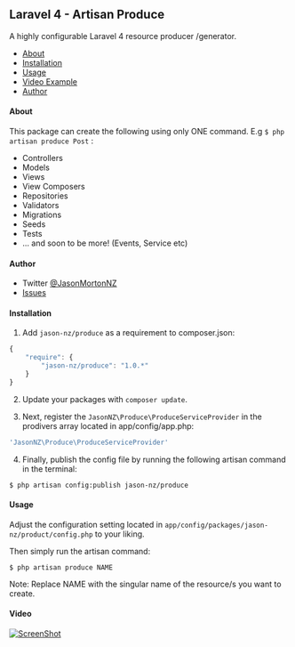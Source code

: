 ## Laravel 4 - Artisan Produce

A highly configurable Laravel 4 resource producer /generator.

- [About](#about)
- [Installation](#installation)
- [Usage](#usage)
- [Video Example](#video)
- [Author](#author)


#### About
This package can create the following using only ONE command. E.g `$ php artisan produce Post` :

* Controllers
* Models
* Views
* View Composers
* Repositories
* Validators
* Migrations
* Seeds
* Tests
* ... and soon to be more! (Events, Service etc)

#### Author

- Twitter [@JasonMortonNZ](https://twitter.com/jasonmortonnz)
- [Issues](https://github.com/JasonMortonNZ/Laravel-Artisan-Produce/issues)


#### Installation

1) Add `jason-nz/produce` as a requirement to composer.json:

```javascript
{
    "require": {
        "jason-nz/produce": "1.0.*"
    }
}
```

2) Update your packages with `composer update`.

3) Next, register the `JasonNZ\Produce\ProduceServiceProvider` in the prodivers array located in app/config/app.php:

```php
'JasonNZ\Produce\ProduceServiceProvider'
```

4) Finally, publish the config file by running the following artisan command in the terminal:

```
$ php artisan config:publish jason-nz/produce
```

#### Usage

Adjust the configuration setting located in `app/config/packages/jason-nz/product/config.php` to your liking.

Then simply run the artisan command:

```
$ php artisan produce NAME
```

Note: Replace NAME with the singular name of the resource/s you want to create.

#### Video
[![ScreenShot](https://raw.github.com/GabLeRoux/WebMole/master/ressources/WebMole_Youtube_Video.png)](http://www.youtube.com/watch?v=0XfUnKc0ycU)
